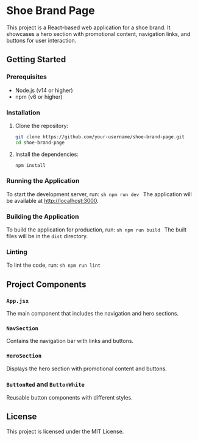 # Shoe Brand Page

This project is a React-based web application for a shoe brand. It showcases a hero section with promotional content, navigation links, and buttons for user interaction.

## Getting Started

### Prerequisites

- Node.js (v14 or higher)
- npm (v6 or higher)

### Installation

1. Clone the repository:
    ```sh
    git clone https://github.com/your-username/shoe-brand-page.git
    cd shoe-brand-page
    ```

2. Install the dependencies:
    ```sh
    npm install
    ```

### Running the Application

To start the development server, run:
    ```sh
    npm run dev
    ```
The application will be available at [http://localhost:3000](http://localhost:3000).

### Building the Application

To build the application for production, run:
    ```sh
    npm run build
    ```
The built files will be in the `dist` directory.

### Linting

To lint the code, run:
    ```sh
    npm run lint
    ```

## Project Components

### `App.jsx`

The main component that includes the navigation and hero sections.

### `NavSection`

Contains the navigation bar with links and buttons.

### `HeroSection`

Displays the hero section with promotional content and buttons.

### `ButtonRed` and `ButtonWhite`

Reusable button components with different styles.

## License

This project is licensed under the MIT License.
